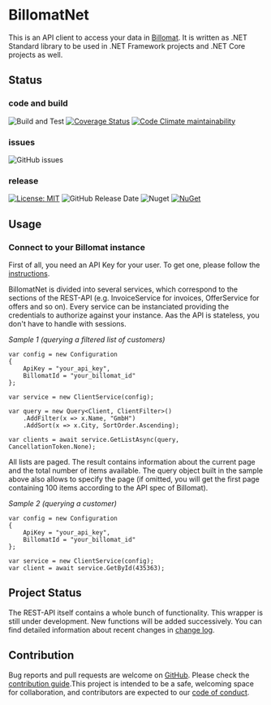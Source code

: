 # BillomatNet

This is an API client to access your data in [Billomat](https://www.billomat.com/). It is written as .NET Standard library to be used in .NET Framework projects and .NET Core projects as well. 

## Status

### code and build

![Build and Test](https://github.com/DevelappersGmbH/BillomatNet/workflows/build%20and%20test/badge.svg)
[![Coverage Status](https://coveralls.io/repos/github/DevelappersGmbH/BillomatNet/badge.svg?branch=master)](https://coveralls.io/github/DevelappersGmbH/BillomatNet?branch=master)
[![Code Climate maintainability](https://img.shields.io/codeclimate/maintainability/DevelappersGmbH/BillomatNet)](https://codeclimate.com/github/DevelappersGmbH/BillomatNet)

### issues

![GitHub issues](https://img.shields.io/github/issues/DevelappersGmbH/BillomatNet)

### release

[![License: MIT](https://img.shields.io/badge/License-MIT-green.svg)](https://opensource.org/licenses/MIT)
![GitHub Release Date](https://img.shields.io/github/release-date/DevelappersGmbH/BillomatNet)
![Nuget](https://img.shields.io/nuget/v/Develappers.BillomatNet)
[![NuGet](https://img.shields.io/nuget/dt/Develappers.BillomatNet.svg)](https://www.nuget.org/packages/Develappers.BillomatNet/)

## Usage

### Connect to your Billomat instance

First of all, you need an API Key for your user. To get one, please follow the [instructions](https://www.billomat.com/api/grundlagen/authentifizierung/).

BillomatNet is divided into several services, which correspond to the sections of the REST-API (e.g. InvoiceService for invoices, OfferService for offers and so on). Every service can be instanciated providing the credentials to authorize against your instance. Aas the API is stateless, you don't have to handle with sessions.
 
*Sample 1 (querying a filtered list of customers)*
```
var config = new Configuration
{
    ApiKey = "your_api_key",
    BillomatId = "your_billomat_id"
};

var service = new ClientService(config);

var query = new Query<Client, ClientFilter>()
    .AddFilter(x => x.Name, "GmbH")
    .AddSort(x => x.City, SortOrder.Ascending);

var clients = await service.GetListAsync(query, CancellationToken.None);
```

All lists are paged. The result contains information about the current page and the total number of items available. The query object built in the sample above also allows to specify the page (if omitted, you will get the first page containing 100 items according to the API spec of Billomat).

*Sample 2 (querying a customer)*
```
var config = new Configuration
{
    ApiKey = "your_api_key",
    BillomatId = "your_billomat_id"
};

var service = new ClientService(config);
var client = await service.GetById(435363);
```

## Project Status

The REST-API itself contains a whole bunch of functionality. This wrapper is still under development. New functions will be added 
successively. You can find detailed information about recent changes in [change log](CHANGELOG.md).

## Contribution

Bug reports and pull requests are welcome on [GitHub](https://github.com/DevelappersGmbH/BillomatNet). Please check the [contribution guide](CONTRIBUTING.md).This project is intended to be a safe, welcoming space for collaboration, and contributors are expected to our [code of conduct](CODE_OF_CONDUCT.md).
